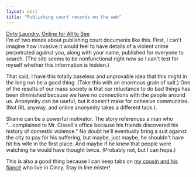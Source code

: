 ```yaml
---
layout: post
title: "Publishing court records on the web"
---
```




<a href="http://www.nytimes.com/2002/09/05/technology/circuits/05CINC.html">Dirty Laundry, Online for All to See</a><br>
I'm of two minds about publishing court documents like this. First, I can't imagine how invasive it would feel to have details of a violent crime perpetrated against you, along with your name, published for everyone to search. (The site seems to be nonfunctional right now so I can't test for myself whether this information is hidden.)

<p>That said, I have this totally baseless and unprovable idea that this might in the long run be a good thing. (Take this with an enormous grain of salt.) One of the results of our mass society is that our reluctance to do bad things has been diminished because we have no connections with the people around us. Anonymity can be useful, but it doesn't make for cohesive communities. (Not IRL anyway, and online anonymity takes a different tack.).</p>

<p>Shame can be a powerful motivator. The story references a man who "...complained to Mr. Cissell's office because his friends discovered his history of domestic violence." No doubt he'll eventually bring a suit against the city to pay for his suffering, but maybe, just maybe, he shouldn't have hit his wife in the first place. And maybe if he knew that people were watching he would have thought twice. (Probably not, but I can hope.)</p>

<p>This is also a good thing because I can keep tabs on <a href="http://www.kirkwinters.com/">my cousin and his fianc&eacute;</a> who live in Cincy. Stay in line mister!


